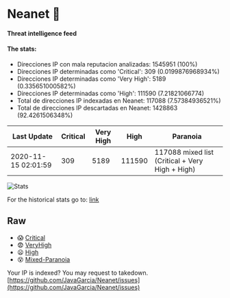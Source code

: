 # Neanet :hocho:
#### Threat intelligence feed
#### The stats:

- Direcciones IP con mala reputacion analizadas: 1545951 (100%)
- Direcciones IP determinadas como 'Critical':  309 (0.0199876968934%)
- Direcciones IP determinadas como 'Very High':  5189 (0.335651000582%)
- Direcciones IP determinadas como 'High':  111590 (7.21821066774)
- Total de direcciones IP indexadas en Neanet:  117088 (7.57384936521%)
- Total de direcciones IP descartadas en Neanet:  1428863 (92.4261506348%)

| Last Update | Critical | Very High | High | Paranoia |
| --- | --- | --- | --- | --- |
| 2020-11-15 02:01:59 | 309 | 5189 | 111590 | 117088 mixed list (Critical + Very High + High)|

![Stats](https://docs.google.com/spreadsheets/d/e/2PACX-1vSnaNMIXVabIpDJjufMlzH7poXnshF3mgd8Is1g9ytUEzVsP5my4Trn8f-xkoLLQ38xpL3HtmUexLo6/pubchart?oid=501124687&format=image)

For the historical stats go to: [link](/stats.csv)
## Raw
- :scream: [Critical](https://raw.githubusercontent.com/JavaGarcia/Neanet/master/blacklists/neanet_critical.txt)
- :fearful: [VeryHigh](https://raw.githubusercontent.com/JavaGarcia/Neanet/master/blacklists/neanet_veryHigh.txtt)
- :frowning: [High](https://raw.githubusercontent.com/JavaGarcia/Neanet/master/blacklists/neanet_high.txt)
- :dizzy_face: [Mixed-Paranoia](https://raw.githubusercontent.com/JavaGarcia/Neanet/master/blacklists/neanet_all.txt)


Your IP is indexed? You may request to takedown. [https://github.com/JavaGarcia/Neanet/issues](https://github.com/JavaGarcia/Neanet/issues)






































































































































































































































































































































































































































































































































































































































































































































































































































































































































































































































































































































































































































































































































































































































































































































































































































































































































































































































































































































































































































































































































































































































